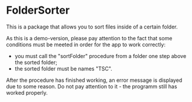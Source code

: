 # FolderSorter

This is a package that allows you to sort files inside of a certain folder.

As this is a demo-version, please pay attention to the fact that some conditions must be meeted in order for the app to work correctly:
- you must call the "sortFolder" procedure from a folder one step above the sorted folder;
- the sorted folder must be names "TSC".

After the procedure has finished working, an error message is displayed due to some reason. Do not pay attention to it - the programm still has worked properly.

